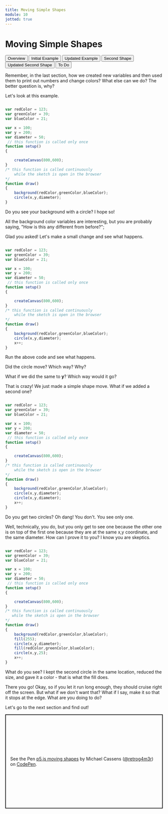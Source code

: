 ```yaml
---
title: Moving Simple Shapes
module: 10
jotted: true
---
```


# Moving Simple Shapes

<div class="tab">
    <button class="tablinks active" onclick="openTab(event, 'Overview')">Overview</button>
    <button class="tablinks" onclick="openTab(event, 'Example')">Initial Example</button>
    <button class="tablinks" onclick="openTab(event, 'Updated')">Updated Example</button>
    <button class="tablinks" onclick="openTab(event, 'Second')">Second Shape</button>
    <button class="tablinks" onclick="openTab(event, 'UpdatedSecond')">Updated Second Shape</button>
    <button class="tablinks" onclick="openTab(event, 'ToDo')">To Do</button>
</div>
<!-- Tab content -->
<div id="Overview" class="tabcontent" style="display:block">

<div class="tabhtml" markdown="1">

Remember, in the last section, how we created new variables and then used them to print out numbers and change colors?  What else can we do?  The better question is, why?

</div>
</div>

<div id="Example" class="tabcontent">

<div class="tabhtml" markdown="1">

Let's look at this example.

```js

var redColor = 123;
var greenColor = 39;
var blueColor = 21;

var x = 100;
var y = 200;
var diameter = 50;
 // this function is called only once
function setup()
{

    createCanvas(800,600);
}
/* this function is called continuously
    while the sketch is open in the browser
*/
function draw()
{
    background(redColor,greenColor,blueColor);
    circle(x,y,diameter);
}
```
Do you see your background with a circle?  I hope so!

All the background color variables are interesting, but you are probably saying, "How is this any different from before?";

</div>
</div>
<div id="Updated" class="tabcontent">

<div class="tabhtml" markdown="1">
Glad you asked!  Let's make a small change and see what happens.

```js

var redColor = 123;
var greenColor = 39;
var blueColor = 21;

var x = 100;
var y = 200;
var diameter = 50;
 // this function is called only once
function setup()
{

    createCanvas(800,600);
}
/* this function is called continuously
    while the sketch is open in the browser
*/
function draw()
{
    background(redColor,greenColor,blueColor);
    circle(x,y,diameter);
    x++;
}
```

Run the above code and see what happens.

Did the circle move?  Which way? Why?

What if we did the same to **y**?  Which way would it go?

</div>
</div>

<div id="Second" class="tabcontent">

<div class="tabhtml" markdown="1">

That is crazy!  We just made a simple shape move.  What if we added a second one?

```js

var redColor = 123;
var greenColor = 39;
var blueColor = 21;

var x = 100;
var y = 200;
var diameter = 50;
 // this function is called only once
function setup()
{

    createCanvas(800,600);
}
/* this function is called continuously
    while the sketch is open in the browser
*/
function draw()
{
    background(redColor,greenColor,blueColor);
    circle(x,y,diameter);
    circle(x,y,diameter);
    x++;
}
```

Do you get two circles?  Oh dang!  You don't.  You see only one.

</div>
</div>

<div id="UpdatedSecond" class="tabcontent">

<div class="tabhtml" markdown="1">

Well, technically, you do, but you only get to see one because the other one is on top of the first one because they are at the same x,y coordinate, and the same diameter. How can I prove it to you?  I know you are skeptics.

```js

var redColor = 123;
var greenColor = 39;
var blueColor = 21;

var x = 100;
var y = 200;
var diameter = 50;
 // this function is called only once
function setup()
{

    createCanvas(800,600);
}
/* this function is called continuously
   while the sketch is open in the browser
*/
function draw()
{
    background(redColor,greenColor,blueColor);
    fill(255);
    circle(x,y,diameter);
    fill(redColor,greenColor,blueColor);
    circle(x,y,25);
    x++;
}
```

What do you see?  I kept the second circle in the same location, reduced the size, and gave it a color - that is what the fill does.

There you go!  Okay, so if you let it run long enough, they should cruise right off the screen.  But what if we don't want that?  What if I say, make it so that it stops at the edge.  What are you doing to do?

Let's go to the next section and find out!

</div>
</div>

<div id="ToDo" class="tabcontent">
<p class="codepen" data-height="600" data-theme-id="dark" data-default-tab="js,result" data-slug-hash="vYJeemy" data-editable="true" data-user="retrog4m3r" style="height: 300px; box-sizing: border-box; display: flex; align-items: center; justify-content: center; border: 2px solid; margin: 1em 0; padding: 1em;">
  <span>See the Pen <a href="https://codepen.io/retrog4m3r/pen/vYJeemy">
  p5.js moving shapes</a> by Michael Cassens (<a href="https://codepen.io/retrog4m3r">@retrog4m3r</a>)
  on <a href="https://codepen.io">CodePen</a>.</span>
</p>
<script async src="https://cpwebassets.codepen.io/assets/embed/ei.js"></script>

</div>